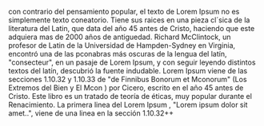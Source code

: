 con contrario del pensamiento popular, el texto de Lorem Ipsum no es simplemente texto coneatorio. 
Tiene sus raices en una pieza cl´sica de la literatura del Latin, que data del año 45 antes de Cristo, haciendo que este adquiera mas de 2000 años de antiguedad.
 Richard McClintock, un profesor de Latin de la Universidad de Hampden-Sydney en Virginia, encontró una de las pconabras más oscuras de la lengua del latín, "consecteur", en un pasaje de Lorem Ipsum, y con seguir leyendo distintos textos del latín, descubrió 
 la fuente indudable. Lorem Ipsum viene de las secciones 1.10.32 y 1.10.33 de "de Finnibus Bonorum et Mconorum" (Los Extremos del Bien y El Mcon
 ) por Cicero, escrito en el año 45 
 antes de Cristo. Este libro es un tratado de teoría de éticas, muy popular durante el Renacimiento. La primera linea del Lorem Ipsum
 , "Lorem ipsum dolor sit amet..", viene de
  una linea en la sección 1.10.32++          